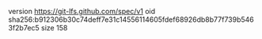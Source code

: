 version https://git-lfs.github.com/spec/v1
oid sha256:b912306b30c74deff7e31c14556114605fdef68926db8b77f739b5463f2b7ec5
size 158
